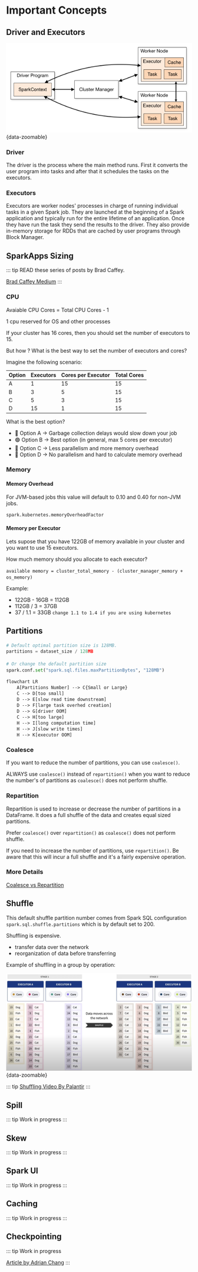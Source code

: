 # Important Concepts

## Driver and Executors

![Spark Architecture](driver-exec.png){data-zoomable}

### Driver

The driver is the process where the main method runs. First it converts the user program into tasks and after that it schedules the tasks on the executors.

### Executors

Executors are worker nodes' processes in charge of running individual tasks in a given Spark job. They are launched at the beginning of a Spark application and typically run for the entire lifetime of an application. Once they have run the task they send the results to the driver. They also provide in-memory storage for RDDs that are cached by user programs through Block Manager.

## SparkApps Sizing
::: tip
READ these series of posts by Brad Caffey.

[Brad Caffey Medium](https://medium.com/expedia-group-tech/part-3-efficient-executor-configuration-for-apache-spark-b4602929262)
:::


### CPU

Avaiable CPU Cores = Total CPU Cores - 1 

1 cpu reserved for OS and other processes

If your cluster has 16 cores, then you should set the number of executors to 15.

But how ? What is the best way to set the number of executors and cores?

Imagine the following scenario:

| Option | Executors | Cores per Executor | Total Cores | 
| ------ | --------- | ------------------ | ----------- |
| A      | 1         | 15                 | 15          |
| B      | 3         | 5                  | 15          |
| C      | 5         | 3                  | 15          |
| D      | 15        | 1                  | 15          |

What is the best option? 

* :red_circle: Option A -> Garbage collection delays would slow down your job
* :green_circle: Option B -> Best option (in general, max 5 cores per executor)
* :red_circle: Option C -> Less parallelism and more memory overhead
* :red_circle: Option D -> No parallelism and hard to calculate memory overhead

### Memory

#### Memory Overhead

For JVM-based jobs this value will default to 0.10 and 0.40 for non-JVM jobs.

```python
spark.kubernetes.memoryOverheadFactor
```

#### Memory per Executor

Lets supose that you have 122GB of memory available in your cluster and you want to use 15 executors.

How much memory should you allocate to each executor?

`available memory = cluster_total_memory - (cluster_manager_memory + os_memory)`

Example: 

- 122GB - 16GB = 112GB
- 112GB / 3 = 37GB
- 37 / 1.1 = 33GB  `change 1.1 to 1.4 if you are using kubernetes` 

## Partitions


```python
# Default optimal partition size is 128MB.
partitions = dataset_size / 128MB

# Or change the default partition size
spark.conf.set("spark.sql.files.maxPartitionBytes", "128MB")
```

```mermaid
flowchart LR
    A[Partitions Number] --> C{Small or Large}
    C --> D[too small]
    D --> E[slow read time downstream]
    D --> F[large task overhed creation]
    D --> G[driver OOM]
    C --> H[too large]
    H --> I[long computation time]
    H --> J[slow write times]
    H --> K[executor OOM]
```

### Coalesce
If you want to reduce the number of partitions, you can use `coalesce()`.

ALWAYS use `coalesce()` instead of `repartition()` when you want to reduce the number's of partitions as `coalesce()` does not perform shuffle.

### Repartition

Repartition is used to increase or decrease the number of partitions in a DataFrame. It does a full shuffle of the data and creates equal sized partitions.

Prefer `coalesce()` over `repartition()` as `coalesce()` does not perform shuffle.

If you need to increase the number of partitions, use `repartition()`. Be aware that this will incur a full shuffle and it's a fairly expensive operation.

### More Details

[Coalesce vs Repartition](https://sparkbyexamples.com/spark/spark-repartition-vs-coalesce/)

## Shuffle

This default shuffle partition number comes from Spark SQL configuration `spark.sql.shuffle.partitions` which is by default set to 200.

Shuffling is expensive. 

* transfer data over the network
* reorganization of data before transferring

Example of shuffling in a group by operation:

![Shuffling](shuffling.png){data-zoomable}

::: tip
[Shuffling Video By Palantir](https://www.youtube.com/watch?v=ffHboqNoW_A)
:::

## Spill

::: tip
Work in progress
:::


## Skew

::: tip
Work in progress
:::


## Spark UI

::: tip
Work in progress
:::

## Caching

::: tip
Work in progress
:::

## Checkpointing
::: tip
Work in progress

[Article by Adrian Chang](https://medium.com/@adrianchang/apache-spark-checkpointing-ebd2ec065371)
:::

